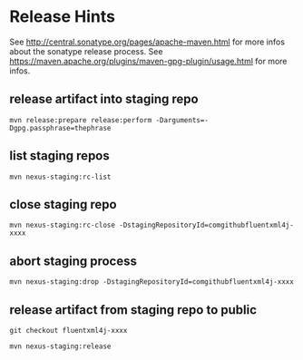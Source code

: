 # Release Hints

See http://central.sonatype.org/pages/apache-maven.html for more infos about the sonatype release process.
See https://maven.apache.org/plugins/maven-gpg-plugin/usage.html for more infos.

## release artifact into staging repo
```
mvn release:prepare release:perform -Darguments=-Dgpg.passphrase=thephrase
```

## list staging repos
```
mvn nexus-staging:rc-list
```

## close staging repo
```
mvn nexus-staging:rc-close -DstagingRepositoryId=comgithubfluentxml4j-xxxx
```

## abort staging process
```
mvn nexus-staging:drop -DstagingRepositoryId=comgithubfluentxml4j-xxxx
```

## release artifact from staging repo to public
```
git checkout fluentxml4j-xxxx

mvn nexus-staging:release
```
